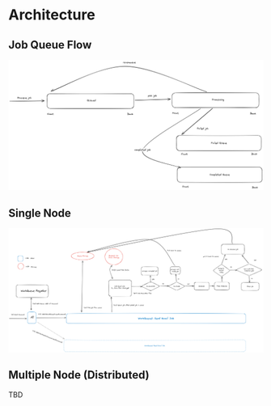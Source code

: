 # Architecture

## Job Queue Flow

![Job Queue Flow](./job-move-in-queue.png)

## Single Node

![Single Node Flow](./single_node_basic_flow.png)


## Multiple Node (Distributed)

TBD
